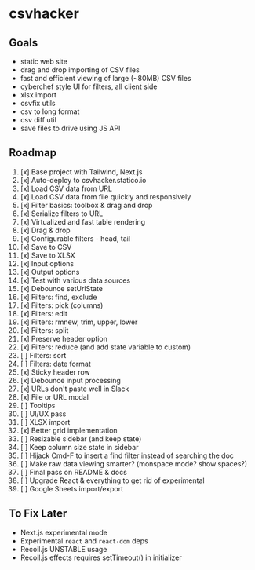 # csvhacker

## Goals

- static web site
- drag and drop importing of CSV files
- fast and efficient viewing of large (~80MB) CSV files
- cyberchef style UI for filters, all client side
- xlsx import
- csvfix utils
- csv to long format
- csv diff util
- save files to drive using JS API

## Roadmap

1. [x] Base project with Tailwind, Next.js
1. [x] Auto-deploy to csvhacker.statico.io
1. [x] Load CSV data from URL
1. [x] Load CSV data from file quickly and responsively
1. [x] Filter basics: toolbox & drag and drop
1. [x] Serialize filters to URL
1. [x] Virtualized and fast table rendering
1. [x] Drag & drop
1. [x] Configurable filters - head, tail
1. [x] Save to CSV
1. [x] Save to XLSX
1. [x] Input options
1. [x] Output options
1. [x] Test with various data sources
1. [x] Debounce setUrlState
1. [x] Filters: find, exclude
1. [x] Filters: pick (columns)
1. [x] Filters: edit
1. [x] Filters: rmnew, trim, upper, lower
1. [x] Filters: split
1. [x] Preserve header option
1. [x] Filters: reduce (and add state variable to custom)
1. [ ] Filters: sort
1. [ ] Filters: date format
1. [x] Sticky header row
1. [x] Debounce input processing
1. [x] URLs don't paste well in Slack
1. [x] File or URL modal
1. [ ] Tooltips
1. [ ] UI/UX pass
1. [ ] XLSX import
1. [x] Better grid implementation
1. [ ] Resizable sidebar (and keep state)
1. [ ] Keep column size state in sidebar
1. [ ] Hijack Cmd-F to insert a find filter instead of searching the doc
1. [ ] Make raw data viewing smarter? (monspace mode? show spaces?)
1. [ ] Final pass on README & docs
1. [ ] Upgrade React & everything to get rid of experimental
1. [ ] Google Sheets import/export

## To Fix Later

- Next.js experimental mode
- Experimental `react` and `react-dom` deps
- Recoil.js UNSTABLE usage
- Recoil.js effects requires setTimeout() in initializer
